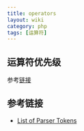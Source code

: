 ```yaml
---
title: operators
layout: wiki
category: php
tags: [运算符]
---
```


## 运算符优先级

参考[链接](http://php.net/manual/zh/language.operators.precedence.php)

## 参考链接

* [List of Parser Tokens](http://php.net/manual/en/tokens.php)